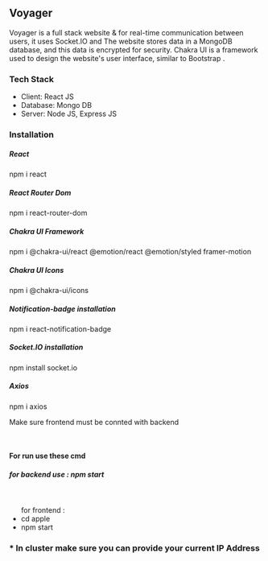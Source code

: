 <h2>Voyager</h2>

<p>Voyager is a full stack website & for  real-time communication between users, it uses Socket.IO and The website stores data in a MongoDB database, and this data is encrypted for security. Chakra UI is a framework used to design the website's user interface, similar to  Bootstrap . </p>
<h3>Tech Stack</h3>
<ul>
<li>Client: React JS</li>
<li>Database: Mongo DB</li>
<li>Server: Node JS, Express JS</li>
</ul>
<h3>Installation</h3>
<div>
<h5>React</h5>
<a>npm i react</a>
</div>
<div>
<h5>React Router Dom</h5>
<a>npm i react-router-dom</a>
</div>
<div>
<h5>Chakra UI Framework</h5>
<a>npm i @chakra-ui/react @emotion/react @emotion/styled framer-motion</a>
</div>
<div>
<h5>Chakra UI Icons</h5>
<a>npm i @chakra-ui/icons</a>
</div>
<div>
<h5>Notification-badge installation</h5>
<a>npm i react-notification-badge</a>
</div>
<div>
<h5>Socket.IO installation</h5>
<a>npm install socket.io</a>
</div>
<div>
<h5>Axios</h5>
<a>npm i axios</a>
</div>
<p>Make sure frontend must be connted with backend</p>
<br>
<h4>For run use these cmd</h4>
<h5>for backend use : npm start</h5>
<br>
<ul>
for frontend :
<li>cd apple</li>
<li>npm start</li>
 </ul>

 <h3>* In cluster make sure you can provide your current IP Address <h3>






